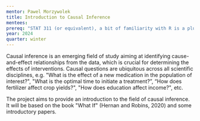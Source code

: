 ```yaml
---
mentor: Pawel Morzywolek
title: Introduction to Causal Inference
mentees:
prereq: "STAT 311 (or equivalent), a bit of familiarity with R is a plus."
year: 2024
quarter: winter
---
```

Causal inference is an emerging field of study aiming at identifying cause-and-effect relationships from the data, which is crucial for determining the effects of interventions. Causal questions are ubiquitous across all scientific disciplines, e.g. "What is the effect of a new medication in the population of interest?", "What is the optimal time to initiate a treatment?”, “How does fertilizer affect crop yields?", "How does education affect income?", etc. 

The project aims to provide an introduction to the field of causal inference. It will be based on the book "What If" (Hernan and Robins, 2020) and some introductory papers.